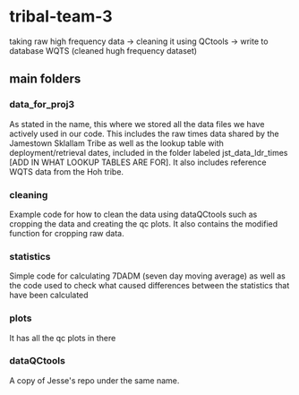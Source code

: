 # tribal-team-3
taking raw high frequency data → cleaning it using QCtools → write to database WQTS (cleaned hugh frequency dataset)

## main folders

### data_for_proj3
As stated in the name, this where we stored all the data files we have actively used in our code. This includes the raw times data shared by the Jamestown Sklallam Tribe as well as the lookup table with deployment/retrieval dates, included in the folder labeled jst_data_ldr_times [ADD IN WHAT LOOKUP TABLES ARE FOR]. It also includes reference WQTS data from the Hoh tribe.

### cleaning
Example code for how to clean the data using dataQCtools such as cropping the data and creating the qc plots. It also contains the modified function for cropping raw data.

### statistics
Simple code for calculating 7DADM (seven day moving average) as well as the code used to check what caused differences between the statistics that have been calculated

### plots
It has all the qc plots in there

### dataQCtools
A copy of Jesse's repo under the same name. 
